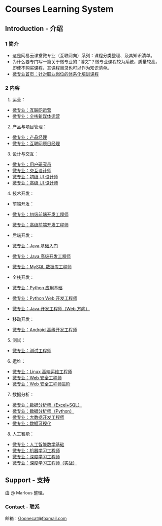 # Courses Learning System
## Introduction - 介绍
### 1 简介
- 这是网易云课堂微专业（互联网向）系列：课程分类整理、及其知识清单。
- 为什么要专门写一篇关于微专业的 “博文”？微专业课程较为系统，质量较高。即使不购买课程，其课程目录也可以作为知识清单。
- [微专业首页：针对职业岗位的体系化培训课程](https://study.163.com/smartSpec/intro.htm)

### 2 内容
1. 运营：
- [微专业：互联网运营](https://mooc.study.163.com/smartSpec/detail/1001481001.htm)
- [微专业：全栈新媒体运营](https://mooc.study.163.com/smartSpec/detail/1001268002.htm)

2. 产品与项目管理：
- [微专业：产品经理](https://mooc.study.163.com/smartSpec/detail/1001437003.htm)
- [微专业：互联网项目经理](https://mooc.study.163.com/smartSpec/detail/1001352005.htm)

3. 设计与交互：
- [微专业：用户研究员](https://mooc.study.163.com/smartSpec/detail/1001453003.htm)
- [微专业：交互设计师](https://mooc.study.163.com/smartSpec/detail/1001452001.htm)
- [微专业：初级 UI 设计师](https://mooc.study.163.com/smartSpec/detail/1001360002.htm)
- [微专业：高级 UI 设计师](https://mooc.study.163.com/smartSpec/detail/1001469004.htm)

4. 技术开发： 
- 前端开发：
- [微专业：初级前端开发工程师](https://mooc.study.163.com/smartSpec/detail/1001360001.htm)
- [微专业：高级前端开发工程师](https://mooc.study.163.com/smartSpec/detail/1001359002.htm)

- 后端开发：
- [微专业：Java 基础入门](https://mooc.study.163.com/smartSpec/detail/1001475001.htm)
- [微专业：Java 高级开发工程师](https://mooc.study.163.com/smartSpec/detail/1001485004.htm)
- [微专业：MySQL 数据库工程师](https://mooc.study.163.com/smartSpec/detail/20001.htm)

- 全栈开发：
- [微专业：Python 应用基础](https://mooc.study.163.com/smartSpec/detail/1001415001.htm)
- [微专业：Python Web 开发工程师](https://mooc.study.163.com/smartSpec/detail/1001180001.htm)
- [微专业：Java 开发工程师（Web 方向）](https://mooc.study.163.com/smartSpec/detail/85002.htm)

- 移动开发：
- [微专业：Android 高级开发工程师](https://mooc.study.163.com/smartSpec/detail/1202810601.htm)

5. 测试：
- [微专业：测试工程师](https://mooc.study.163.com/smartSpec/detail/1001122002.htm)

6. 运维：
- [微专业：Linux 高端运维工程师](https://mooc.study.163.com/smartSpec/detail/1001329001.htm)
- [微专业：Web 安全工程师](https://mooc.study.163.com/smartSpec/detail/1001227001.htm)
- [微专业：Web 安全工程师进阶](https://mooc.study.163.com/smartSpec/detail/1001386007.htm)

7. 数据分析：
- [微专业：数据分析师（Excel+SQL）](https://mooc.study.163.com/smartSpec/detail/1001385001.htm)
- [微专业：数据分析师（Python）](https://mooc.study.163.com/smartSpec/detail/1001359001.htm)
- [微专业：大数据开发工程师](https://mooc.study.163.com/smartSpec/detail/1001420002.htm)
- [微专业：数据可视化](https://mooc.study.163.com/smartSpec/detail/1001472002.htm)

8. 人工智能：
- [微专业：人工智能数学基础](https://mooc.study.163.com/smartSpec/detail/1001358003.htm)
- [微专业：机器学习工程师](https://mooc.study.163.com/smartSpec/detail/1001358002.htm)
- [微专业：深度学习工程师](https://mooc.study.163.com/smartSpec/detail/1001319001.htm)
- [微专业：深度学习工程师（实战）](https://mooc.study.163.com/smartSpec/detail/1001473001.htm)

## Support - 支持
由 @ Marlous 整理。

### Contact - 联系
邮箱：Goonecat@foxmail.com